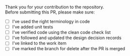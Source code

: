 ﻿Thank you for your contribution to the repository.  
Before submitting this PR, please make sure:

- [ ] I've used the right terminology in code  
- [ ] I've added unit tests  
- [ ] I've verified code using the clean code check list 
- [ ] I've followed and updated the design decision records  
- [ ] I've linked to the work item  
- [ ] I've marked the branch for delete after the PR is merged